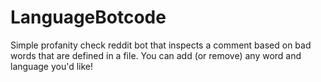 # LanguageBotcode


Simple profanity check reddit bot that inspects a comment based on bad words that are defined in a file.
You can add (or remove) any word and language you'd like!
